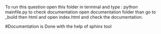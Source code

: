 To run this question open this folder in terminal and type : python mainfile.py
to check documentation open documentation folder than go to _build then html and open index.html
and check the documentation.

#Documentation is Done with the help of sphinx tool 
